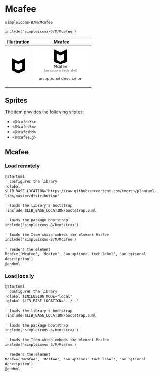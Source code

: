 # Mcafee


```text
simpleicons-8/M/Mcafee
```

```text
include('simpleicons-8/M/Mcafee')
```



| Illustration | Mcafee |
| :---: | :---: |
| ![illustration for Illustration](../../simpleicons-8/M/Mcafee.png) | ![illustration for Mcafee](../../simpleicons-8/M/Mcafee.Local.png) |



## Sprites
The item provides the following sriptes:

- `<$McafeeXs>`
- `<$McafeeSm>`
- `<$McafeeMd>`
- `<$McafeeLg>`





## Mcafee

### Load remotely
```plantuml
@startuml
' configures the library
!global $LIB_BASE_LOCATION="https://raw.githubusercontent.com/tmorin/plantuml-libs/master/distribution"

' loads the library's bootstrap
!include $LIB_BASE_LOCATION/bootstrap.puml

' loads the package bootstrap
include('simpleicons-8/bootstrap')

' loads the Item which embeds the element Mcafee
include('simpleicons-8/M/Mcafee')

' renders the element
Mcafee('Mcafee', 'Mcafee', 'an optional tech label', 'an optional description')
@enduml
```

### Load locally
```plantuml
@startuml
' configures the library
!global $INCLUSION_MODE="local"
!global $LIB_BASE_LOCATION="../.."

' loads the library's bootstrap
!include $LIB_BASE_LOCATION/bootstrap.puml

' loads the package bootstrap
include('simpleicons-8/bootstrap')

' loads the Item which embeds the element Mcafee
include('simpleicons-8/M/Mcafee')

' renders the element
Mcafee('Mcafee', 'Mcafee', 'an optional tech label', 'an optional description')
@enduml
```

